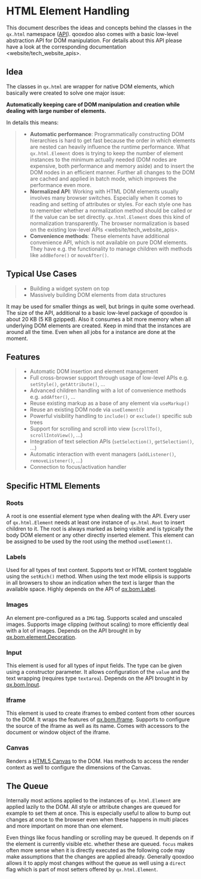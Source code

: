 HTML Element Handling
=====================

This document describes the ideas and concepts behind the classes in the `qx.html` namespace ([API](http://api.qooxdoo.org/#qx.html)). qooxdoo also comes with a basic low-level abstraction API for DOM manipulation. For details about this API please have a look at the corresponding documentation \<website/tech\_website\_apis\>.

Idea
----

The classes in `qx.html` are wrapper for native DOM elements, which basically were created to solve one major issue:

**Automatically keeping care of DOM manipulation and creation while dealing with large number of elements.**

In details this means:

> -   **Automatic performance**: Programmatically constructing DOM hierarchies is hard to get fast because the order in which elements are nested can heavily influence the runtime performance. What `qx.html.Element` does is trying to keep the number of element instances to the minimum actually needed (DOM nodes are expensive, both performance and memory aside) and to insert the DOM nodes in an efficient manner. Further all changes to the DOM are cached and applied in batch mode, which improves the performance even more.
> -   **Normalized API**: Working with HTML DOM elements usually involves many browser switches. Especially when it comes to reading and setting of attributes or styles. For each style one has to remember whether a normalization method should be called or if the value can be set directly. `qx.html.Element` does this kind of normalization transparently. The browser normalization is based on the existing low-level APIs \<website/tech\_website\_apis\>.
> -   **Convenience methods**: These elements have additional convenience API, which is not available on pure DOM elements. They have e.g. the functionality to manage children with methods like `addBefore()` or `moveAfter()`.

Typical Use Cases
-----------------

> -   Building a widget system on top
> -   Massively building DOM elements from data structures

It may be used for smaller things as well, but brings in quite some overhead. The size of the API, additional to a basic low-level package of qooxdoo is about 20 KB (5 KB gzipped). Also it consumes a bit more memory when all underlying DOM elements are created. Keep in mind that the instances are around all the time. Even when all jobs for a instance are done at the moment.

Features
--------

> -   Automatic DOM insertion and element management
> -   Full cross-browser support through usage of low-level APIs e.g. `setStyle()`, `getAttribute()`, ...
> -   Advanced children handling with a lot of convenience methods e.g. `addAfter()`, ...
> -   Reuse existing markup as a base of any element via `useMarkup()`
> -   Reuse an existing DOM node via `useElement()`
> -   Powerful visibility handling to `include()` or `exclude()` specific sub trees
> -   Support for scrolling and scroll into view (`scrollTo()`, `scrollIntoView()`, ...)
> -   Integration of text selection APIs (`setSelection()`, `getSelection()`, ...)
> -   Automatic interaction with event managers (`addListener()`, `removeListener()`, ...)
> -   Connection to focus/activation handler

Specific HTML Elements
----------------------

### Roots

A root is one essential element type when dealing with the API. Every user of `qx.html.Element` needs at least one instance of `qx.html.Root` to insert children to it. The root is always marked as being visible and is typically the body DOM element or any other directly inserted element. This element can be assigned to be used by the root using the method `useElement()`.

### Labels

Used for all types of text content. Supports text or HTML content togglable using the `setRich()` method. When using the text mode ellipsis is supports in all browsers to show an indication when the text is larger than the available space. Highly depends on the API of [qx.bom.Label](http://api.qooxdoo.org#qx.bom.Label).

### Images

An element pre-configured as a `IMG` tag. Supports scaled and unscaled images. Supports image clipping (without scaling) to more efficiently deal with a lot of images. Depends on the API brought in by [qx.bom.element.Decoration](http://api.qooxdoo.org#qx.bom.element.Decoration).

### Input

This element is used for all types of input fields. The type can be given using a constructor parameter. It allows configuration of the `value` and the text wrapping (requires type `textarea`). Depends on the API brought in by [qx.bom.Input](http://api.qooxdoo.org#qx.bom.Input).

### Iframe

This element is used to create iframes to embed content from other sources to the DOM. It wraps the features of [qx.bom.Iframe](http://api.qooxdoo.org#qx.bom.Iframe). Supports to configure the source of the iframe as well as its name. Comes with accessors to the document or window object of the iframe.

### Canvas

Renders a [HTML5 Canvas](https://html.spec.whatwg.org/multipage/scripting.html#the-canvas-element) to the DOM. Has methods to access the render context as well to configure the dimensions of the Canvas.

The Queue
---------

Internally most actions applied to the instances of `qx.html.Element` are applied lazily to the DOM. All style or attribute changes are queued for example to set them at once. This is especially useful to allow to bump out changes at once to the browser even when these happens in multi places and more important on more than one element.

Even things like focus handling or scrolling may be queued. It depends on if the element is currently visible etc. whether these are queued. `focus` makes often more sense when it is directly executed as the following code may make assumptions that the changes are applied already. Generally qooxdoo allows it to apply most changes without the queue as well using a `direct` flag which is part of most setters offered by `qx.html.Element`.
